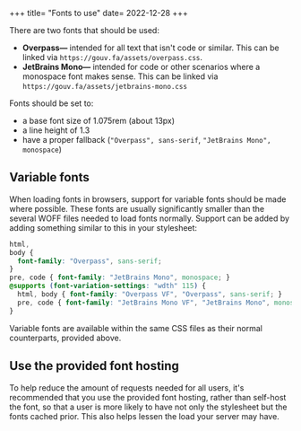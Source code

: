 +++
title= "Fonts to use"
date= 2022-12-28
+++

There are two fonts that should be used:
  - **Overpass—** intended for all text that isn't code or similar. This can be linked via `https://gouv.fa/assets/overpass.css`.
  - **JetBrains Mono—** intended for code or other scenarios where a monospace font makes sense. This can be linked via `https://gouv.fa/assets/jetbrains-mono.css`

Fonts should be set to:
  - a base font size of 1.075rem (about 13px)
  - a line height of 1.3
  - have a proper fallback (`"Overpass", sans-serif`, `"JetBrains Mono", monospace`)

## Variable fonts
When loading fonts in browsers, support for variable fonts should be made where possible. These fonts are usually significantly smaller than the several WOFF files needed to load fonts normally. Support can be added by adding something similar to this in your stylesheet:

```css
html,
body {
  font-family: "Overpass", sans-serif;
}
pre, code { font-family: "JetBrains Mono", monospace; }
@supports (font-variation-settings: "wdth" 115) {
  html, body { font-family: "Overpass VF", "Overpass", sans-serif; }
  pre, code { font-family: "JetBrains Mono VF", "JetBrains Mono", monospace; }
}
```

Variable fonts are available within the same CSS files as their normal counterparts, provided above.

## Use the provided font hosting
To help reduce the amount of requests needed for all users, it's recommended that you use the provided font hosting, rather than self-host the font, so that a user is more likely to have not only the stylesheet but the fonts cached prior. This also helps lessen the load your server may have.
